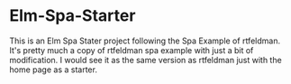 # Elm-Spa-Starter
This is an Elm Spa Stater project following the Spa Example of rtfeldman. 
It's pretty much a copy of rtfeldman spa example with just a bit of modification. I would see it as the same version as rtfeldman just with the home page as a starter.
